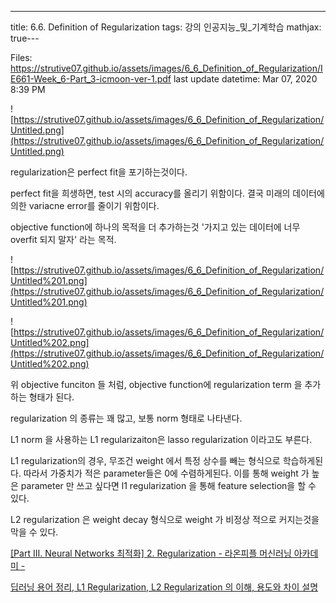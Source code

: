 ---
title:  6.6. Definition of Regularization
tags: 강의 인공지능_및_기계학습
mathjax: true---


Files: https://strutive07.github.io/assets/images/6_6_Definition_of_Regularization/IE661-Week_6-Part_3-icmoon-ver-1.pdf
last update datetime: Mar 07, 2020 8:39 PM

![https://strutive07.github.io/assets/images/6_6_Definition_of_Regularization/Untitled.png](https://strutive07.github.io/assets/images/6_6_Definition_of_Regularization/Untitled.png)

regularization은 perfect fit을 포기하는것이다.

perfect fit을 희생하면, test 시의 accuracy를 올리기 위함이다. 결국 미래의 데이터에 의한 variacne error를 줄이기 위함이다.

objective function에 하나의 목적을 더 추가하는것 '가지고 있는 데이터에 너무 overfit 되지 말자' 라는 목적.

 

![https://strutive07.github.io/assets/images/6_6_Definition_of_Regularization/Untitled%201.png](https://strutive07.github.io/assets/images/6_6_Definition_of_Regularization/Untitled%201.png)

![https://strutive07.github.io/assets/images/6_6_Definition_of_Regularization/Untitled%202.png](https://strutive07.github.io/assets/images/6_6_Definition_of_Regularization/Untitled%202.png)

위 objective funciton 들 처럼, objective function에 regularization term 을 추가하는 형태가 된다.

regularization 의 종류는 꽤 많고, 보통 norm 형태로 나타낸다.

L1 norm 을 사용하는 L1 regularizaiton은 lasso regularization 이라고도 부른다.

L1 regularization의 경우, 무조건 weight 에서 특정 상수를 빼는 형식으로 학습하게된다. 따라서 가중치가 적은 parameter들은 0에 수렴하게된다. 이를 통해 weight 가 높은 parameter 만 쓰고 싶다면 l1 regularization 을 통해 feature selection을 할 수 있다.

L2 regularization 은 weight decay 형식으로 weight 가 비정상 적으로 커지는것을 막을 수 있다.

[[Part Ⅲ. Neural Networks 최적화] 2. Regularization - 라온피플 머신러닝 아카데미 -](https://m.blog.naver.com/laonple/220527647084)

[딥러닝 용어 정리, L1 Regularization, L2 Regularization 의 이해, 용도와 차이 설명](https://light-tree.tistory.com/125)